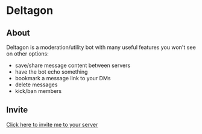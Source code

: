 <!--- [![Python application](https://github.com/JmsTng/Deltagon/actions/workflows/python-app.yml/badge.svg)](https://github.com/JmsTng/Deltagon/actions/workflows/python-app.yml) --->

# Deltagon
## About
Deltagon is a moderation/utility bot with many useful features you won't see on other options:
- save/share message content between servers
- have the bot echo something
- bookmark a message link to your DMs
- delete messages
- kick/ban members
## Invite
[Click here to invite me to your server](https://discord.com/api/oauth2/authorize?client_id=798221863620575244&permissions=141318&scope=bot)
